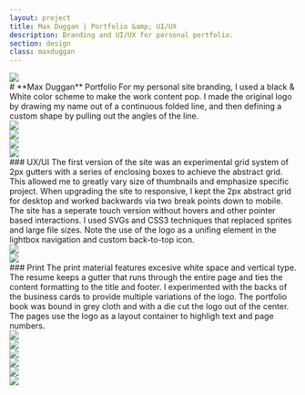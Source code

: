 ```yaml
---
layout: project
title: Max Duggan | Portfolio &amp; UI/UX
description: Branding and UI/UX for personal portfolio.
section: design
class: maxduggan
---
```


<div class="container tentwentyfour">


<div class="content two-thirds"><a class="max" rel="group" href="logo.gif" ><img src="logo.gif" alt=" "/></a></div>

<div class="content third" markdown="1">
# **Max Duggan** Portfolio
For my personal site branding, I used a black & White color scheme to make the work content pop. I made the original logo by drawing my name out of a continuous folded line, and then defining a custom shape by pulling out the angles of the line.
</div>

<div class="content half"><a class="max" rel="group" href="logo-variation.jpg" ><img src="logo-variation.jpg" alt=" "/></a></div>

<div class="content half"><a class="max" rel="group" href="desktop.jpg" ><img src="desktop.jpg" alt=" "/></a></div>
<div class="content half"><a class="max" rel="group" href="devices.jpg" ><img src="devices.jpg" alt=" "/></a></div>
<div class="content half"><a class="max" rel="group" href="tablet-mobile.jpg" ><img src="tablet-mobile.jpg" alt=" "/></a></div>

<div class="content article" markdown="1">
### UX/UI
The first version of the site was an experimental grid system of 2px gutters with a series of enclosing boxes to achieve the abstract grid. This allowed me to greatly vary size of thumbnails and emphasize specific project. When upgrading the site to responsive, I kept the 2px abstract grid for desktop and worked backwards via two break points down to mobile. The site has a seperate touch version without hovers and other pointer based interactions. I used SVGs and CSS3 techniques that replaced sprites and large file sizes. Note the use of the logo as a unifing element in the lightbox navigation and custom back-to-top icon.
</div>

<div class="content half"><a class="max" rel="group" href="back-to-top.gif" ><img src="back-to-top.gif" alt=" "/></a></div>
<div class="content half"><a class="max" rel="group" href="about-comps.jpg" ><img src="about-comps.jpg" alt=" "/></a></div>


<div class="content article" markdown="1">
### Print
The print material features excesive white space and vertical type. The resume keeps a gutter that runs through the entire page and ties the content formatting to the title and footer. I experimented with the backs of the business cards to provide multiple variations of the logo. The portfolio book was bound in grey cloth and with a die cut the logo out of the center. The pages use the logo as a layout container to highligh text and page numbers.
</div>

<div class="content half"><a class="max" rel="group" href="stationary.jpg" ><img src="stationary.jpg" alt=" "/></a></div>
<div class="content half"><a class="max" rel="group" href="stationary-2.jpg" ><img src="stationary-2.jpg" alt=" "/></a></div>
<div class="content fourth"><a class="max" rel="group" href="book-1.jpg" ><img src="book-1.jpg" alt=" "/></a></div>
<div class="content fourth"><a class="max" rel="group" href="book-4.jpg" ><img src="book-4.jpg" alt=" "/></a></div>
<div class="content fourth"><a class="max" rel="group" href="book-2.jpg" ><img src="book-2.jpg" alt=" "/></a></div>
<div class="content fourth"><a class="max" rel="group" href="book-3.jpg" ><img src="book-3.jpg" alt=" "/></a></div>

</div><!-- End TenTwentyFour -->
